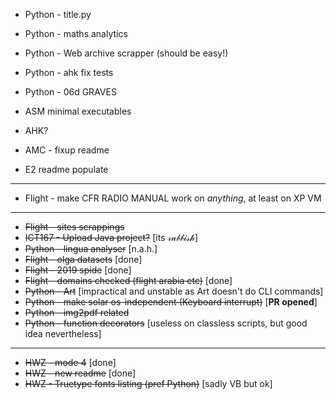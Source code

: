 ﻿* Python - title.py
* Python - maths analytics
* Python - Web archive scrapper (should be easy!)
* Python - ahk fix tests
* Python - 06d GRAVES

* ASM minimal executables
* AHK?
* AMC - fixup readme
* E2 readme populate

________________

* Flight - make CFR RADIO MANUAL work on *anything*, at least on XP VM


_______________________

* ~~Flight - sites scrappings~~
* ~~ICT167 - Upload Java project?~~ [its 𝓇𝓊𝒷𝒷𝒾𝓈𝒽]
* ~~Python - lingua analyser~~ [n.a.h.]
* ~~Flight - olga datasets~~ [done]
* ~~Flight - 2019 spide~~ [done]
* ~~Flight - domains checked (flight arabia etc)~~ [done]
* ~~Python - Art~~ [impractical and unstable as Art doesn't do CLI commands]
* ~~Python - make solar os-independent (Keyboard interrupt)~~ [**PR opened**]
* ~~Python - img2pdf related~~
* ~~Python - function decorators~~ [useless on classless scripts, but good idea nevertheless]
_______________

* ~~HWZ - mode 4~~ [done]
* ~~HWZ - new readme~~ [done]
* ~~HWZ - Truetype fonts listing (pref Python)~~ [sadly VB but ok]